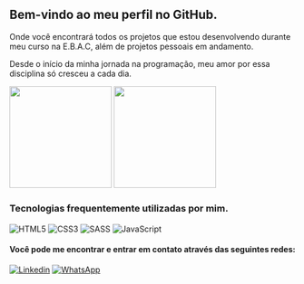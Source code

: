 ## Bem-vindo ao meu perfil no GitHub.
Onde você encontrará todos os projetos que estou desenvolvendo durante meu curso na E.B.A.C, além de projetos pessoais em andamento.

Desde o início da minha jornada na programação, meu amor por essa disciplina só cresceu a cada dia.
<div>
    <img  height="180px"src="https://github-readme-stats.vercel.app/api?username=leonardo-christ&show_icons=true&theme=tokyonight"/>
    <img height="180px" src="https://github-readme-stats.vercel.app/api/top-langs/?username=leonardo-christ&layout=compact"/>
</div>

### Tecnologias frequentemente utilizadas por mim.

<div>
    <img align="center" alt="HTML5" src="https://img.shields.io/badge/HTML5-E34F26?style=for-the-badge&logo=html5&logoColor=white" />
    <img align="center" alt="CSS3" src="https://img.shields.io/badge/CSS3-1572B6?style=for-the-badge&logo=css3&logoColor=white" />
    <img align="center" alt="SASS" src="https://img.shields.io/badge/Sass-CC6699?style=for-the-badge&logo=sass&logoColor=white" />
    <img align="center" alt="JavaScript" src="https://img.shields.io/badge/JavaScript-323330?style=for-the-badge&logo=javascript&logoColor=F7DF1E" />
</div>

#### Você pode me encontrar e entrar em contato através das seguintes redes:

[![Linkedin](https://img.shields.io/badge/LinkedIn-0077B5?style=for-the-badge&logo=linkedin&logoColor=white)](https://www.linkedin.com/in/leonardochrist/)
[![WhatsApp](https://img.shields.io/badge/WhatsApp-25D366?style=for-the-badge&logo=whatsapp&logoColor=white)](https://wa.me/5551997413739)
